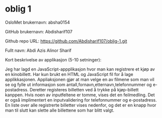 oblig 1
=======
OsloMet brukernavn: absha0154

GitHub brukernavn: Abdisharif107

Github repo URL: https://github.com/Abdisharif107/oblig-1.git

Fullt navn: Abdi Azis Alinor Sharif

Kort beskrivelse av applikasjon (5-10 setninger): 

Jeg har lagd en JavaScript-appplikasjon hvor man kan registrere et kjøp av en kinobillett. Har kun brukt en HTML og JavaScript fil for å lage applikkasjonen. Appliaksjonen gjør at man velge en av filmene som man vil se og fylle ut informasjon som antall,fornavn,etternavn,telefonnummer og e-postadress. Deretter registeres billetten ved å trykke på kjøp-billett kanppen. Hvis noen av inputfeltene er tomme, vises det en feilmedling. Det er også implimentert en inputvalidering for telefonnummer og e-postadress. En liste over alle registrerte billetter vises nedenfor, og det er en knapp hvor man til slutt kan slette alle billettene som har blitt valgt.
